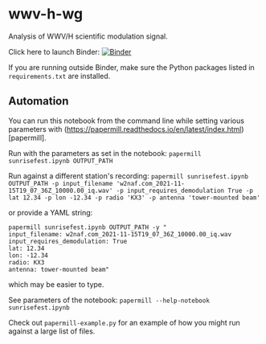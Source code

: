 # wwv-h-wg
Analysis of WWV/H scientific modulation signal. 

Click here to launch Binder:
[![Binder](https://mybinder.org/badge_logo.svg)](https://mybinder.org/v2/gh/KCollins/wwv-h-wg/HEAD?labpath=sunrisefest.ipynb)

If you are running outside Binder, make sure the Python packages listed in `requirements.txt` are installed.

## Automation

You can run this notebook from the command line while setting various parameters with (https://papermill.readthedocs.io/en/latest/index.html)[papermill].

Run with the parameters as set in the notebook:
`papermill sunrisefest.ipynb OUTPUT_PATH`

Run against a different station's recording:
`papermill sunrisefest.ipynb OUTPUT_PATH -p input_filename 'w2naf.com_2021-11-15T19_07_36Z_10000.00_iq.wav' -p input_requires_demodulation True -p lat 12.34 -p lon -12.34 -p radio 'KX3' -p antenna 'tower-mounted beam'`

or provide a YAML string:
```
papermill sunrisefest.ipynb OUTPUT_PATH -y "
input_filename: w2naf.com_2021-11-15T19_07_36Z_10000.00_iq.wav
input_requires_demodulation: True
lat: 12.34
lon: -12.34
radio: KX3
antenna: tower-mounted beam"
```

which may be easier to type.


See parameters of the notebook:
`papermill --help-notebook sunrisefest.ipynb`


Check out `papermill-example.py` for an example of how you might run against a large list of files.
